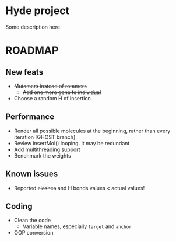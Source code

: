 # Hyde project
Some description here

ROADMAP
=======
## New feats
* ~~Mutamers instead of rotamers~~
	- ~~Add one more gene to individual~~
* Choose a random H of insertion

## Performance
* Render all possible molecules at the beginning, rather than every iteration [GHOST branch]
* Review insertMol() looping. It may be redundant
* Add multithreading support
* Benchmark the weights

## Known issues
* Reported ~~clashes~~ and H bonds values < actual values!


## Coding
* Clean the code
	- Variable names, especially `target` and `anchor`
* OOP conversion
